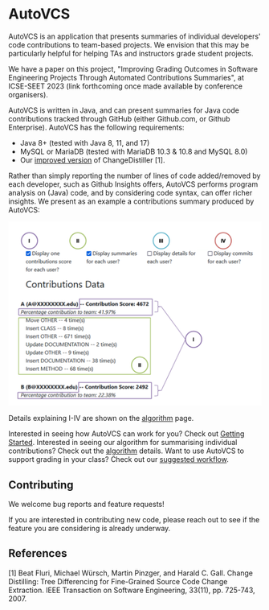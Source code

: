 # AutoVCS

AutoVCS is an application that presents summaries of individual developers' code contributions to team-based projects.  We envision that this may be particularly helpful for helping TAs and instructors grade student projects.

We have a paper on this project, "Improving Grading Outcomes in Software Engineering Projects Through Automated Contributions Summaries", at ICSE-SEET 2023 (link forthcoming once made available by conference organisers).


AutoVCS is written in Java, and can present summaries for Java code contributions tracked through GitHub (either Github.com, or Github Enterprise).  AutoVCS has the following requirements:
- Java 8+ (tested with Java 8, 11, and 17)
- MySQL or MariaDB (tested with MariaDB 10.3 & 10.8 and MySQL 8.0)
- Our [improved version](https://github.com/AutoVCS/ChangeDistiller) of ChangeDistiller [1].


Rather than simply reporting the number of lines of code added/removed by each developer, such as Github Insights offers, AutoVCS performs program analysis on (Java) code, and by considering code syntax, can offer richer insights.  We present as an example a contributions summary produced by AutoVCS:

![](figures/AutoVCS_ContributionsData_Annotated.png)

Details explaining I-IV are shown on the [algorithm](AutoVCS-Algorithm.md) page.

Interested in seeing how AutoVCS can work for you?  Check out [Getting Started](Getting-Started.md).  Interested in seeing our algorithm for summarising individual contributions?  Check out the [algorithm](AutoVCS-Algorithm.md) details.  Want to use AutoVCS to support grading in your class?  Check out our [suggested workflow](Using-AutoVCS.md).

## Contributing

We welcome bug reports and feature requests!  

If you are interested in contributing new code, please reach out to see if the feature you are considering is already underway.


## References


[1] Beat Fluri, Michael Würsch, Martin Pinzger, and Harald C. Gall. Change Distilling: Tree Differencing for Fine-Grained Source Code Change Extraction. IEEE Transaction on Software Engineering, 33(11), pp. 725-743, 2007.
